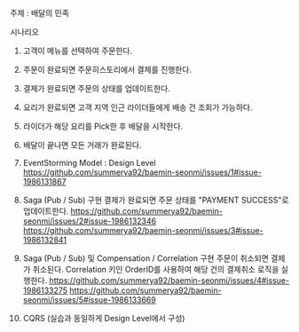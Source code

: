 주제 : 배달의 민족

시나리오 
1. 고객이 메뉴를 선택하여 주문한다.
2. 주문이 완료되면 주문히스토리에서 결제를 진행한다.
3. 결제가 완료되면 주문의 상태를 업데이트한다.
4. 요리가 완료되면 고객 지역 인근 라이더들에게 배송 건 조회가 가능하다.
5. 라이더가 해당 요리를 Pick한 후 배달을 시작한다.
6. 배달이 끝나면 모든 거래가 완료된다.
   
1. EventStorming Model : Design Level
https://github.com/summerya92/baemin-seonmi/issues/1#issue-1986131867

2. Saga (Pub / Sub) 구현
결제가 완료되면 주문 상태를 "PAYMENT SUCCESS"로 업데이트한다.
https://github.com/summerya92/baemin-seonmi/issues/2#issue-1986132346
https://github.com/summerya92/baemin-seonmi/issues/3#issue-1986132841

3. Saga (Pub / Sub) 및 Compensation / Correlation 구현
주문이 취소되면 결제가 취소된다.
Correlation 키인 OrderID를 사용하여 해당 건의 결제취소 로직을 실행한다.
https://github.com/summerya92/baemin-seonmi/issues/4#issue-1986133275
https://github.com/summerya92/baemin-seonmi/issues/5#issue-1986133669

4. CQRS (실습과 동일하게 Design Level에서 구성)
